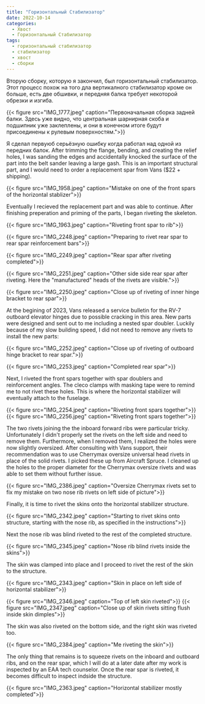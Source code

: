 ```yaml
---
title: "Горизонтальный Стабилизатор"
date: 2022-10-14
categories:
  - Хвост
  - Горизонтальный Стабилизатор
tags:
  - горизонтальный стабилизатор
  - стабилизатор
  - хвост
  - сборки
---
```


Вторую сборку, которую я закончил, был горизонтальный стабилизатор. Этот процесс похож на того дла вертикалного стабилизатор кроме он больше, есть две обшивки, и передняя балка требует некоторой обрезки и изгиба.

{{< figure src="IMG_1777.jpeg" caption="Первоначальная сборка задней балки. Здесь уже видно, что центральная шарнирная скоба и подшипник уже заклеплены, и они в конечном итоге будут присоединены к рулевым поверхностям.">}}

 Я сделал первуюб серьёзную ошибку когда работал над одной из передних балок.  After trimming the flange, bending, and creating the relief holes, I was sanding the edges and accidentally knocked the surface of the part into the belt sander leaving a large gash. This is an important structural part, and I would need to order a replacement spar from Vans ($22 + shipping).

{{< figure src="IMG_1958.jpeg" caption="Mistake on one of the front spars of the horizontal stablizer">}}

Eventually I recieved the replacement part and was able to continue. After finishing preperation and priming of the parts, I began riveting the skeleton.

{{< figure src="IMG_1963.jpeg" caption="Riveting front spar to rib">}}

{{< figure src="IMG_2248.jpeg" caption="Preparing to rivet rear spar to rear spar reinforcement bars">}}

{{< figure src="IMG_2249.jpeg" caption="Rear spar after riveting completed">}}

{{< figure src="IMG_2251.jpeg" caption="Other side side rear spar after riveting. Here the \"manufactured\" heads of the rivets are visible.">}}

{{< figure src="IMG_2250.jpeg" caption="Close up of riveting of inner hinge bracket to rear spar">}}

At the begining of 2023, Vans released a service bulletin for the RV-7 outboard elevator hinges due to possible cracking in this area. New parts were designed and sent out to me including a nested spar doubler. Luckily because of my slow building speed, I did not need to remove any rivets to install the new parts:

{{< figure src="IMG_2252.jpeg" caption="Close up of riveting of outboard hinge bracket to rear spar.">}}

{{< figure src="IMG_2253.jpeg" caption="Completed rear spar">}}

Next, I riveted the front spars together with spar doublers and reinforcement angles. The cleco clamps with masking tape were to remind me to not rivet these holes. This is where the horizontal stabilizer will eventually attach to the fuselage.

{{< figure src="IMG_2254.jpeg" caption="Riveting front spars together">}}
{{< figure src="IMG_2256.jpeg" caption="Riveting front spars together">}}

The two rivets joining the the inboard forward ribs were particular tricky. Unfortunately I didn't properly set the rivets on the left side and need to remove them. Furthermore, when I removed them, I realized the holes were now slightly oversized. After consulting with Vans support, their recommendation was to use Cherrymax oversize universal head rivets in place of the solid rivets. I picked these up from Aircraft Spruce. I cleaned up the holes to the proper diameter for the Cherrymax oversize rivets and was able to set them without further issue.

{{< figure src="IMG_2386.jpeg" caption="Oversize Cherrymax rivets set to fix my mistake on two nose rib rivets on left side of picture">}}

Finally, it is time to rivet the skins onto the horizontal stabilizer structure. 

{{< figure src="IMG_2342.jpeg" caption="Starting to rivet skins onto structure, starting with the nose rib, as specified in the instructions">}}

Next the nose rib was blind riveted to the rest of the completed structure.

{{< figure src="IMG_2345.jpeg" caption="Nose rib blind rivets inside the skins">}}

The skin was clamped into place and I proceed to rivet the rest of the skin to the structure.

{{< figure src="IMG_2343.jpeg" caption="Skin in place on left side of horizontal stabilizer">}}

{{< figure src="IMG_2346.jpeg" caption="Top of left skin riveted">}}
{{< figure src="IMG_2347.jpeg" caption="Close up of skin rivets sitting flush inside skin dimples">}}

The skin was also riveted on the bottom side, and the right skin was riveted too.


{{< figure src="IMG_2384.jpeg" caption="Me riveting the skin">}}

<!-- {{< figure src="XXXX.jpeg" caption="Rivets inside skins">}} -->

The only thing that remains is to squeeze rivets on the inboard and outboard ribs, and on the rear spar, which I will do at a later date after my work is inspected by an EAA tech counselor. Once the rear spar is riveted, it becomes difficult to inspect indside the structure.

{{< figure src="IMG_2363.jpeg" caption="Horizontal stabilizer mostly completed">}}
